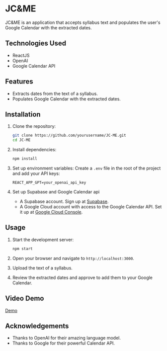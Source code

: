 # JC&ME

JC&ME is an application that accepts syllabus text and populates the user's Google Calendar with the extracted dates.

## Technologies Used

- ReactJS
- OpenAI
- Google Calendar API

## Features

- Extracts dates from the text of a syllabus.
- Populates Google Calendar with the extracted dates.

## Installation

1. Clone the repository:
    ```bash
    git clone https://github.com/yourusername/JC-ME.git
    cd JC-ME
    ```

2. Install dependencies:
    ```bash
    npm install
    ```

3. Set up environment variables:
    Create a `.env` file in the root of the project and add your API keys:
    ```
    REACT_APP_GPT=your_openai_api_key
    ```
4. Set up Supabase and Google Calendar api 
    - A Supabase account. Sign up at [Supabase](https://supabase.com/).
    - A Google Cloud account with access to the Google Calendar API. Set it up at [Google Cloud Console](https://console.cloud.google.com/).


## Usage

1. Start the development server:
    ```bash
    npm start
    ```

2. Open your browser and navigate to `http://localhost:3000`.

3. Upload the text of a syllabus. 

4. Review the extracted dates and approve to add them to your Google Calendar.

## Video Demo

[Demo](https://drive.google.com/file/d/11kKiwgdUJi5ukdRs-6D_WBGLUh-vo6LR/view?usp=sharing) 

## Acknowledgements

- Thanks to OpenAI for their amazing language model.
- Thanks to Google for their powerful Calendar API.





